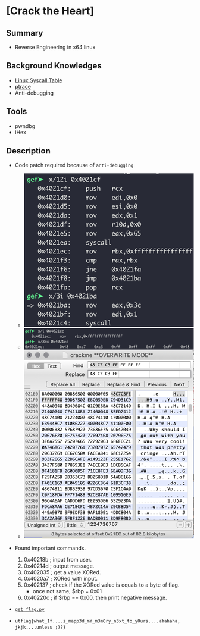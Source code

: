 # [Crack the Heart]

## Summary

* Reverse Engineering in x64 linux


## Background Knowledges

* [Linux Syscall Table](https://filippo.io/linux-syscall-table/)
* [ptrace](http://man7.org/linux/man-pages/man2/ptrace.2.html)
* Anti-debugging

## Tools

* pwndbg
* iHex

## Description

* Code patch required because of `anti-debugging`
    * ![1](./1.png)
    * ![2](./2.png)
    * ![3](./3.png)

* Found important commands.
    1. 0x40218b ; input from user.
    2. 0x40214d ; output message.
    3. 0x402035 ; get a value XORed.
    4. 0x4020a7 ; XORed with input.
    5. 0x402137 ; check if the XORed value is equals to a byte of flag.
        * once not same, $rbp = 0x01
    6. 0x40220c ; if $rbp == 0x00, then print negative message.

* [`get_flag.py`](./get_flag.py)
* `utflag{what_1f....i_mapp3d_mY_m3m0ry_n3xt_to_y0urs....ahahaha, jkjk....unless ;)?}`